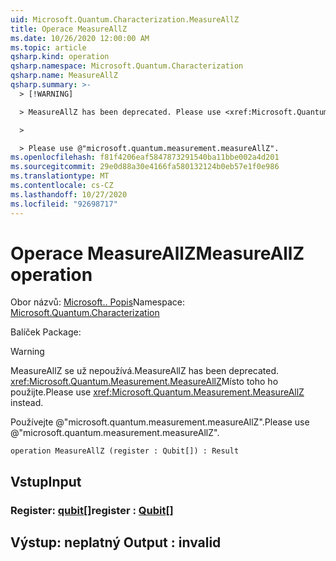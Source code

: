 ```yaml
---
uid: Microsoft.Quantum.Characterization.MeasureAllZ
title: Operace MeasureAllZ
ms.date: 10/26/2020 12:00:00 AM
ms.topic: article
qsharp.kind: operation
qsharp.namespace: Microsoft.Quantum.Characterization
qsharp.name: MeasureAllZ
qsharp.summary: >-
  > [!WARNING]

  > MeasureAllZ has been deprecated. Please use <xref:Microsoft.Quantum.Measurement.MeasureAllZ> instead.

  >

  > Please use @"microsoft.quantum.measurement.measureAllZ".
ms.openlocfilehash: f81f4206eaf5847873291540ba11bbe002a4d201
ms.sourcegitcommit: 29e0d88a30e4166fa580132124b0eb57e1f0e986
ms.translationtype: MT
ms.contentlocale: cs-CZ
ms.lasthandoff: 10/27/2020
ms.locfileid: "92698717"
---
```

# <a name="measureallz-operation"></a><span data-ttu-id="03675-102">Operace MeasureAllZ</span><span class="sxs-lookup"><span data-stu-id="03675-102">MeasureAllZ operation</span></span>

<span data-ttu-id="03675-103">Obor názvů: [Microsoft.. Popis](xref:Microsoft.Quantum.Characterization)</span><span class="sxs-lookup"><span data-stu-id="03675-103">Namespace: [Microsoft.Quantum.Characterization](xref:Microsoft.Quantum.Characterization)</span></span>

<span data-ttu-id="03675-104">Balíček [](https://nuget.org/packages/)</span><span class="sxs-lookup"><span data-stu-id="03675-104">Package: [](https://nuget.org/packages/)</span></span>


> [!WARNING]
> <span data-ttu-id="03675-105">MeasureAllZ se už nepoužívá.</span><span class="sxs-lookup"><span data-stu-id="03675-105">MeasureAllZ has been deprecated.</span></span> <span data-ttu-id="03675-106"><xref:Microsoft.Quantum.Measurement.MeasureAllZ>Místo toho ho použijte.</span><span class="sxs-lookup"><span data-stu-id="03675-106">Please use <xref:Microsoft.Quantum.Measurement.MeasureAllZ> instead.</span></span>
>
> <span data-ttu-id="03675-107">Používejte @"microsoft.quantum.measurement.measureAllZ".</span><span class="sxs-lookup"><span data-stu-id="03675-107">Please use @"microsoft.quantum.measurement.measureAllZ".</span></span>



```qsharp
operation MeasureAllZ (register : Qubit[]) : Result
```


## <a name="input"></a><span data-ttu-id="03675-108">Vstup</span><span class="sxs-lookup"><span data-stu-id="03675-108">Input</span></span>

### <a name="register--qubit"></a><span data-ttu-id="03675-109">Register: [qubit](xref:microsoft.quantum.lang-ref.qubit)[]</span><span class="sxs-lookup"><span data-stu-id="03675-109">register : [Qubit](xref:microsoft.quantum.lang-ref.qubit)[]</span></span>





## <a name="output--__invalidresult__"></a><span data-ttu-id="03675-110">Výstup: __neplatný <Result>__</span><span class="sxs-lookup"><span data-stu-id="03675-110">Output : __invalid<Result>__</span></span>

